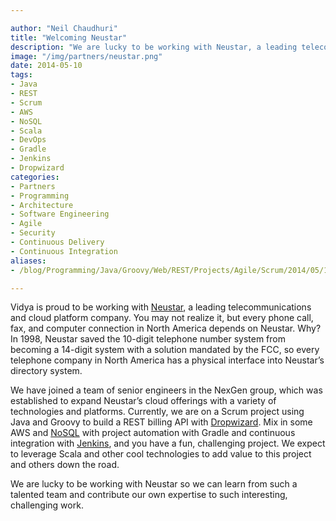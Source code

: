 ```yaml
---

author: "Neil Chaudhuri"
title: "Welcoming Neustar"
description: "We are lucky to be working with Neustar, a leading telecommunications and cloud platform company."
image: "/img/partners/neustar.png"
date: 2014-05-10
tags:
- Java
- REST
- Scrum
- AWS
- NoSQL
- Scala
- DevOps
- Gradle
- Jenkins
- Dropwizard
categories: 
- Partners
- Programming
- Architecture
- Software Engineering
- Agile
- Security
- Continuous Delivery
- Continuous Integration
aliases:
- /blog/Programming/Java/Groovy/Web/REST/Projects/Agile/Scrum/2014/05/10/welcoming-neustar

---
```


Vidya is proud to be working with [Neustar](http://www.neustar.biz/), a leading telecommunications and cloud platform
company. You may not realize it, but every phone call, fax, and computer connection in North America depends on Neustar.
Why? In 1998, Neustar saved the 10-digit telephone number system from becoming a 14-digit system with a solution mandated
by the FCC, so every telephone company in North America has a physical interface into Neustar’s directory system.

We have joined a team of senior engineers in the NexGen group, which was established to expand Neustar’s cloud offerings
with a variety of technologies and platforms. Currently, we are on a Scrum project using
Java and Groovy to build a REST billing API with
[Dropwizard](https://dropwizard.github.io/dropwizard/). Mix in some AWS and
[NoSQL](http://www.mongodb.com/nosql-explained) with project automation with Gradle and
continuous integration with [Jenkins](http://jenkins-ci.org/),
and you have a fun, challenging project. We expect to leverage
Scala and other cool technologies to add value to this project and others down the road.

We are lucky to be working with Neustar so we can learn from such a talented team and contribute our own expertise to
such interesting, challenging work.
